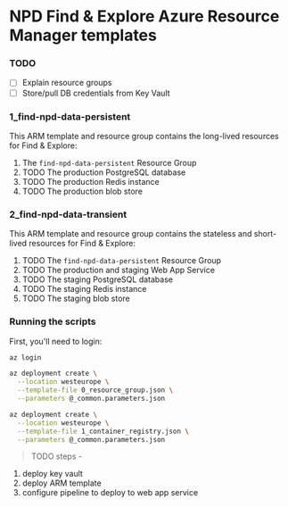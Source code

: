 # NPD Find & Explore Azure Resource Manager templates

### TODO

- [ ] Explain resource groups
- [ ] Store/pull DB credentials from Key Vault

### 1_find-npd-data-persistent

This ARM template and resource group contains the long-lived resources for Find & Explore:

1. The `find-npd-data-persistent` Resource Group
2. TODO The production PostgreSQL database
3. TODO The production Redis instance
4. TODO The production blob store

### 2_find-npd-data-transient

This ARM template and resource group contains the stateless and short-lived resources for Find & Explore:

1. TODO The `find-npd-data-persistent` Resource Group
2. TODO The production and staging Web App Service
3. TODO The staging PostgreSQL database
4. TODO The staging Redis instance
5. TODO The staging blob store

### Running the scripts

First, you'll need to login:

```bash
az login
```

```bash
az deployment create \
  --location westeurope \
  --template-file 0_resource_group.json \
  --parameters @_common.parameters.json

az deployment create \
  --location westeurope \
  --template-file 1_container_registry.json \
  --parameters @_common.parameters.json


```


> TODO steps -
  1. deploy key vault 
  1. deploy ARM template
  2. configure pipeline to deploy to web app service